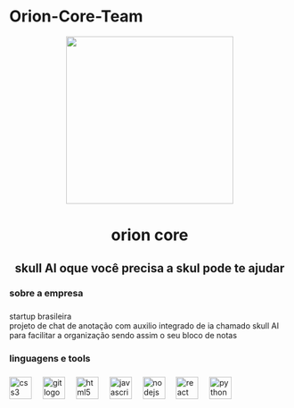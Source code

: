 # Orion-Core-Team 
<div align="center">
  <img height="300" src="https://media.discordapp.net/attachments/1366540505747554324/1369109673139109889/Sem_Titulo-1.png?ex=681aaa3e&is=681958be&hm=1869709d6437809768b9adc4b9d5abc6e6cdcf366a86174bd4fd9c84a9c6e81a&=&format=webp&quality=lossless&width=816&height=612"  />
</div>

###

<h1 align="center">orion core</h1>

###

<h2 align="center">skull AI oque você precisa a skul pode te ajudar</h2>

###

<h3 align="left">sobre a empresa</h3>

###

<p align="left">startup brasileira <br>projeto de chat de anotação com auxilio integrado de ia chamado skull AI<br>para facilitar a organização sendo assim o seu bloco de notas</p>

###

<h3 align="left">linguagens e  tools</h3>

###

<div align="left">
  <img src="https://cdn.jsdelivr.net/gh/devicons/devicon/icons/css3/css3-original.svg" height="40" alt="css3 logo"  />
  <img width="12" />
  <img src="https://cdn.jsdelivr.net/gh/devicons/devicon/icons/git/git-original.svg" height="40" alt="git logo"  />
  <img width="12" />
  <img src="https://cdn.jsdelivr.net/gh/devicons/devicon/icons/html5/html5-original.svg" height="40" alt="html5 logo"  />
  <img width="12" />
  <img src="https://cdn.jsdelivr.net/gh/devicons/devicon/icons/javascript/javascript-original.svg" height="40" alt="javascript logo"  />
  <img width="12" />
  <img src="https://cdn.simpleicons.org/nodedotjs/339933" height="40" alt="nodejs logo"  />
  <img width="12" />
  <img src="https://cdn.jsdelivr.net/gh/devicons/devicon/icons/react/react-original.svg" height="40" alt="react logo"  />
  <img width="12" />
  <img src="https://cdn.jsdelivr.net/gh/devicons/devicon/icons/python/python-original.svg" height="40" alt="python logo"  />
</div>

###